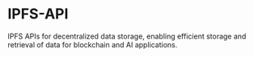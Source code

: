 # IPFS-API
 IPFS APIs for decentralized data storage, enabling efficient storage and retrieval of data for blockchain and AI applications.
